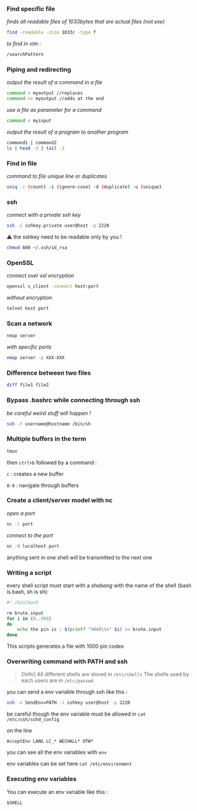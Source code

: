 ### Find specific file

_finds all readable files of 1033bytes that are actual files (not exe)_

```bash
find -readable -size 1033c -type f
```

_to find in vim :_

```bash
/searchPattern
```

### Piping and redirecting

_output the result of a command in a file_

```bash
command > myoutput //replaces
command >> myoutput //adds at the end
```

_use a file as parameter for a command_

```bash
command < myinput
```

_output the result of a program to another program_

```bash
command1 | command2 
ls | head -3 | tail -1
```

### Find in file

_command to file unique line or duplicates_

```bash
uniq -c (count) -i (ignore-case) -d (duplicate) -u (unique)
```

### ssh

_connect with a private ssh key_

```bash
ssh -i sshkey.private user@host -p 2220
```

⚠ the sshkey need to be readable only by you !

```bash
chmod 600 ~/.ssh/id_rsa
```

### OpenSSL

_connect over ssl encryption_

```bash
openssl s_client -connect host:port
```

_without encryption_

```bash
telnet host port
```

### Scan a network

```bash
nmap server
```

_with specific ports_

```bash
nmap server -p XXX-XXX
```

### Difference between two files

```bash
diff file1 file2
```

### Bypass .bashrc while connecting through ssh

_be careful weird stuff will happen !_

```bash
ssh -t username@hostname /bin/sh
```

### Multiple buffers in the term

```bash
tmux
```

then `ctrl+b` followed by a command :

`c` : creates a new buffer

`0-9` : navigate through buffers

### Create a client/server model with nc

_open a port_

```bash
nc -l port
```

_connect to the port_

```bash
nc -N localhost port
```

anything sent in one shell will be transmitted to the next one

### Writing a script

every shell script must start with a _shebang_ with the name of the shell (bash is bash, sh is sh):

```bash
#! /bin/bash

rm brute.input
for i in {0..999}
do
	echo the pin is : $(printf "%04d\\n" $i) >> brute.input
done
```

This scripts generates a file with 1000 pin codes

### Overwriting command with PATH and ssh


>[!info] All different shells are stored in `/etc/shells` The shells used by each users are in `/etc/passwd`


you can send a env variable through ssh like this :

```bash
ssh -o SendEnv=PATH -i sshkey user@host -p 2220
```

be careful though the env variable must be allowed in `cat /etc/ssh/sshd_config`

on the line

`AcceptEnv LANG LC_* WECHALL* OTW*`

you can see all the env variables with `env`

env variables can be set here `cat /etc/environment`

### Executing env variables

You can execute an env variable like this :

```shell
$SHELL
```

